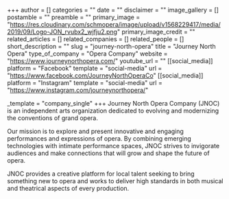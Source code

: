 +++
author = []
categories = ""
date = ""
disclaimer = ""
image_gallery = []
postamble = ""
preamble = ""
primary_image = "https://res.cloudinary.com/schmopera/image/upload/v1568229417/media/2019/09/Logo-JON_rvubx2_wjfju2.png"
primary_image_credit = ""
related_articles = []
related_companies = []
related_people = []
short_description = ""
slug = "journey-north-opera"
title = "Journey North Opera"
type_of_company = "Opera Company"
website = "https://www.journeynorthopera.com/"
youtube_url = ""
[[social_media]]
platform = "Facebook"
template = "social-media"
url = "https://www.facebook.com/JourneyNorthOperaCo"
[[social_media]]
platform = "Instagram"
template = "social-media"
url = "https://www.instagram.com/journeynorthopera/"

_template = "company_single"
+++
Journey North Opera Company (JNOC) is an independent arts organization dedicated to evolving and modernizing the conventions of grand opera.

Our mission is to explore and present innovative and engaging performances and expressions of opera. By combining emerging technologies with intimate performance spaces, JNOC strives to invigorate audiences and make connections that will grow and shape the future of opera.

JNOC provides a creative platform for local talent seeking to bring something new to opera and works to deliver high standards in both musical and theatrical aspects of every production.